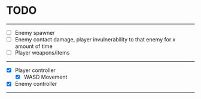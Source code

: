 # TODO
---
- [ ] Enemy spawner
- [ ] Enemy contact damage, player invulnerability to that enemy for x amount of time
- [ ] Player weapons/items

---
- [x] Player controller
    - [x] WASD Movement
- [x] Enemy controller

---
